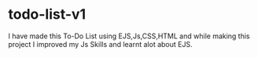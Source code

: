 # todo-list-v1
I have made this To-Do List using EJS,Js,CSS,HTML and while making this project I improved my Js Skills and learnt alot about EJS.
